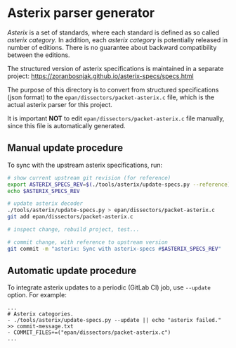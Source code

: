 # Asterix parser generator

*Asterix* is a set of standards, where each standard is defined
as so called *asterix category*.
In addition, each *asterix category* is potentially released
in number of editions. There is no guarantee about backward
compatibility between the editions.

The structured version of asterix specifications is maintained
in a separate project:
<https://zoranbosnjak.github.io/asterix-specs/specs.html>

The purpose of this directory is to convert from structured
specifications (json format) to the `epan/dissectors/packet-asterix.c` file,
which is the actual asterix parser for this project.

It is important **NOT** to edit `epan/dissectors/packet-asterix.c` file
manually, since this file is automatically generated.

## Manual update procedure

To sync with the upstream asterix specifications, run:

```bash
# show current upstream git revision (for reference)
export ASTERIX_SPECS_REV=$(./tools/asterix/update-specs.py --reference)
echo $ASTERIX_SPECS_REV

# update asterix decoder
./tools/asterix/update-specs.py > epan/dissectors/packet-asterix.c
git add epan/dissectors/packet-asterix.c

# inspect change, rebuild project, test...

# commit change, with reference to upstream version
git commit -m "asterix: Sync with asterix-specs #$ASTERIX_SPECS_REV"
```

## Automatic update procedure

To integrate asterix updates to a periodic (GitLab CI) job, use `--update` option.
For example:

```
...
# Asterix categories.
- ./tools/asterix/update-specs.py --update || echo "asterix failed." >> commit-message.txt
- COMMIT_FILES+=("epan/dissectors/packet-asterix.c")
...
```

